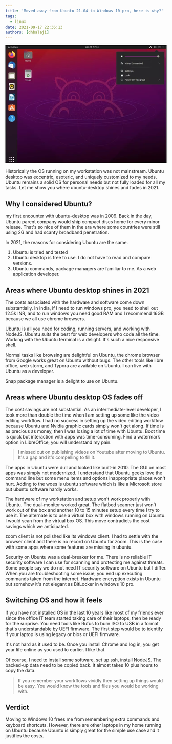 ```yaml
---
title: 'Moved away from Ubuntu 21.04 to Windows 10 pro, here is why?'
tags:
  - linux
date: 2021-09-17 22:36:13
authors: [dhbalaji]
---
```


![Some alt text](./assets/ubuntu-21.04.webp)

Historically the OS running on my workstation was not mainstream. Ubuntu desktop was eccentric, esoteric, and uniquely customized to my needs. Ubuntu remains a solid OS for personal needs but not fully loaded for all my tasks. Let me show you where ubuntu-desktop shines and fades in 2021.

<!-- truncate -->
 
## Why I considered Ubuntu?

my first encounter with ubuntu-desktop was in 2009. Back in the day, Ubuntu parent company would ship compact discs home for every minor release. That's so nice of them in the era where some countries were still using 2G and had scanty broadband penetration.

In 2021, the reasons for considering Ubuntu are the same.

1. Ubuntu is tried and tested
2. Ubuntu desktop is free to use. I do not have to read and compare versions.
3. Ubuntu commands, package managers are familiar to me. As a web application developer.

## Areas where Ubuntu desktop shines in 2021

The costs associated with the hardware and software come down substantially. In India, if I need to run windows pro, you need to shell out 12.5k INR, and to run windows you need good RAM and I recommend 16GB because we all use chrome browsers.

Ubuntu is all you need for coding, running servers, and working with NodeJS. Ubuntu suits the best for web developers who code all the time. Working with the Ubuntu terminal is a delight. It's such a nice responsive shell.

Normal tasks like browsing are delightful on Ubuntu, the chrome browser from Google works great on Ubuntu without bugs. The other tools like libre office, web storm, and Typora are available on Ubuntu. I can live with Ubuntu as a developer.

Snap package manager is a delight to use on Ubuntu.

## Areas where Ubuntu desktop OS fades off

The cost savings are not substantial. As an intermediate-level developer, I took more than double the time when I am setting up some like the video editing workflow. I had no success in setting up the video editing workflow because Ubuntu and Nvidia graphic cards simply won't get along. If time is as precious as money, then I was losing a lot of time with Ubuntu. Boot time is quick but interaction with apps was time-consuming. Find a watermark option in LibreOffice, you will understand my pain.

> I missed out on publishing videos on Youtube after moving to Ubuntu. It's a gap and it's compelling to fill it.

The apps in Ubuntu were dull and looked like built-in 2010. The GUI on most apps was simply not modernized. I understand that Ubuntu geeks love the command line but some menu items and options inappropriate places won't hurt. Adding to the woes is ubuntu software which is like a Microsoft store but ubuntu software hardly works.

The hardware of my workstation and setup won't work properly with Ubuntu. The dual-monitor worked great. The flatbed scanner just won't work out of the box and another 10 to 15 minutes setup every time I try to use it. The alternate is to use a virtual box with windows running on Ubuntu. I would scan from the virtual box OS. This move contradicts the cost savings which we anticipated.

zoom client is not polished like its windows client. I had to settle with the browser client and there is no record on Ubuntu for zoom. This is the case with some apps where some features are missing in ubuntu.

Security on Ubuntu was a deal-breaker for me. There is no reliable IT security software I can use for scanning and protecting me against threats. Some people say we do not need IT security software on Ubuntu but I differ. When you are troubleshooting some issue, you end up executing commands taken from the internet. Hardware encryption exists in Ubuntu but somehow it's not elegant as BitLocker in windows 10 pro.

## Switching OS and how it feels

If you have not installed OS in the last 10 years like most of my friends ever since the office IT team started taking care of their laptops, then be ready for the surprise. You need tools like Rufus to burn ISO to USB in a format that's understandable by UEFI firmware. The first step would be to identify if your laptop is using legacy or bios or UEFI firmware.

It's not hard as it used to be. Once you install Chrome and log in, you get your life online as you used to earlier. I like that.

Of course, I need to install some software, set up ssh, install NodeJS. The backed-up data need to be copied back. It almost takes 10 plus hours to copy the data.

> If you remember your workflows vividly then setting up things would be easy. You would know the tools and files you would be working with.

## Verdict

Moving to Windows 10 frees me from remembering extra commands and keyboard shortcuts. However, there are other laptops in my home running on Ubuntu because Ubuntu is simply great for the simple use case and it justifies the costs.
